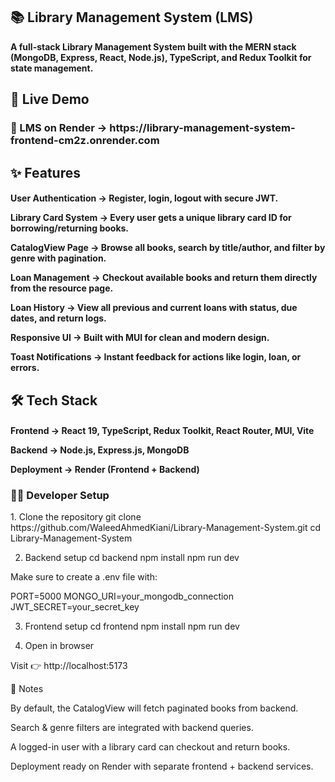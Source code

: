 <h2>📚 Library Management System (LMS) </h2>

<strong> A full-stack Library Management System built with the MERN stack (MongoDB, Express, React, Node.js), TypeScript, and Redux Toolkit for state management. </strong>

<h2>🚀 Live Demo </h2>

<h3>🔗 LMS on Render   → <b> https://library-management-system-frontend-cm2z.onrender.com</b> </h3>

<h2>✨ Features </h2>

<h4> User Authentication → Register, login, logout with secure JWT. 

Library Card System → Every user gets a unique library card ID for borrowing/returning books.

CatalogView Page → Browse all books, search by title/author, and filter by genre with pagination.

Loan Management → Checkout available books and return them directly from the resource page.

Loan History → View all previous and current loans with status, due dates, and return logs.

Responsive UI → Built with MUI for clean and modern design.

Toast Notifications → Instant feedback for actions like login, loan, or errors. </h4>

<h2>🛠️ Tech Stack </h2>

<h4>Frontend → React 19, TypeScript, Redux Toolkit, React Router, MUI, Vite

Backend → Node.js, Express.js, MongoDB

Deployment → Render (Frontend + Backend)</h4>

<h3>🧑‍💻 Developer Setup </h3>
1. Clone the repository
git clone https://github.com/WaleedAhmedKiani/Library-Management-System.git
cd Library-Management-System

2. Backend setup
cd backend
npm install
npm run dev


Make sure to create a .env file with:

PORT=5000
MONGO_URI=your_mongodb_connection
JWT_SECRET=your_secret_key

3. Frontend setup
cd frontend
npm install
npm run dev

4. Open in browser

Visit 👉 http://localhost:5173

📌 Notes

By default, the CatalogView will fetch paginated books from backend.

Search & genre filters are integrated with backend queries.

A logged-in user with a library card can checkout and return books.

Deployment ready on Render with separate frontend + backend services.
